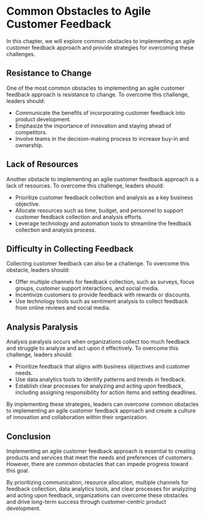 # Common Obstacles to Agile Customer Feedback

In this chapter, we will explore common obstacles to implementing an agile customer feedback approach and provide strategies for overcoming these challenges.

Resistance to Change
--------------------

One of the most common obstacles to implementing an agile customer feedback approach is resistance to change. To overcome this challenge, leaders should:

* Communicate the benefits of incorporating customer feedback into product development.
* Emphasize the importance of innovation and staying ahead of competitors.
* Involve teams in the decision-making process to increase buy-in and ownership.

Lack of Resources
-----------------

Another obstacle to implementing an agile customer feedback approach is a lack of resources. To overcome this challenge, leaders should:

* Prioritize customer feedback collection and analysis as a key business objective.
* Allocate resources such as time, budget, and personnel to support customer feedback collection and analysis efforts.
* Leverage technology and automation tools to streamline the feedback collection and analysis process.

Difficulty in Collecting Feedback
---------------------------------

Collecting customer feedback can also be a challenge. To overcome this obstacle, leaders should:

* Offer multiple channels for feedback collection, such as surveys, focus groups, customer support interactions, and social media.
* Incentivize customers to provide feedback with rewards or discounts.
* Use technology tools such as sentiment analysis to collect feedback from online reviews and social media.

Analysis Paralysis
------------------

Analysis paralysis occurs when organizations collect too much feedback and struggle to analyze and act upon it effectively. To overcome this challenge, leaders should:

* Prioritize feedback that aligns with business objectives and customer needs.
* Use data analytics tools to identify patterns and trends in feedback.
* Establish clear processes for analyzing and acting upon feedback, including assigning responsibility for action items and setting deadlines.

By implementing these strategies, leaders can overcome common obstacles to implementing an agile customer feedback approach and create a culture of innovation and collaboration within their organization.

Conclusion
----------

Implementing an agile customer feedback approach is essential to creating products and services that meet the needs and preferences of customers. However, there are common obstacles that can impede progress toward this goal.

By prioritizing communication, resource allocation, multiple channels for feedback collection, data analytics tools, and clear processes for analyzing and acting upon feedback, organizations can overcome these obstacles and drive long-term success through customer-centric product development.
